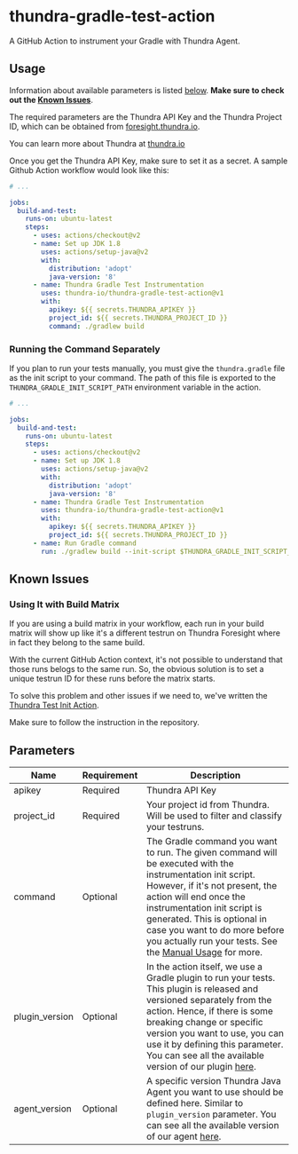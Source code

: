 # thundra-gradle-test-action

A GitHub Action to instrument your Gradle with Thundra Agent.

## Usage

Information about available parameters is listed [below](#parameters). **Make sure to check out the [Known Issues](#known-issues)**.

The required parameters are the Thundra API Key and the Thundra Project ID, which can be obtained from [foresight.thundra.io](https://foresight.thundra.io/).

You can learn more about Thundra at [thundra.io](https://thundra.io)

Once you get the Thundra API Key, make sure to set it as a secret. A sample Github Action workflow would look like this:

```yaml
# ...

jobs:
  build-and-test:
    runs-on: ubuntu-latest
    steps:
      - uses: actions/checkout@v2
      - name: Set up JDK 1.8
        uses: actions/setup-java@v2
        with:
          distribution: 'adopt'
          java-version: '8'
      - name: Thundra Gradle Test Instrumentation
        uses: thundra-io/thundra-gradle-test-action@v1
        with:
          apikey: ${{ secrets.THUNDRA_APIKEY }}
          project_id: ${{ secrets.THUNDRA_PROJECT_ID }}
          command: ./gradlew build
```

### Running the Command Separately

If you plan to run your tests manually, you must give the `thundra.gradle` file as the init script to your command. The path of this file is exported to the `THUNDRA_GRADLE_INIT_SCRIPT_PATH` environment variable in the action.

```yaml
# ...

jobs:
  build-and-test:
    runs-on: ubuntu-latest
    steps:
      - uses: actions/checkout@v2
      - name: Set up JDK 1.8
        uses: actions/setup-java@v2
        with:
          distribution: 'adopt'
          java-version: '8'
      - name: Thundra Gradle Test Instrumentation
        uses: thundra-io/thundra-gradle-test-action@v1
        with:
          apikey: ${{ secrets.THUNDRA_APIKEY }}
          project_id: ${{ secrets.THUNDRA_PROJECT_ID }}
      - name: Run Gradle command
        run: ./gradlew build --init-script $THUNDRA_GRADLE_INIT_SCRIPT_PATH
```

## Known Issues

### Using It with Build Matrix

If you are using a build matrix in your workflow, each run in your build matrix will show up like it's a different testrun on Thundra Foresight where in fact they belong to the same build.

With the current GitHub Action context, it's not possible to understand that those runs belogs to the same run. So, the obvious solution is to set a unique testrun ID for these runs before the matrix starts.

To solve this problem and other issues if we need to, we've written the [Thundra Test Init Action](https://github.com/thundra-io/thundra-test-init-action).

Make sure to follow the instruction in the repository.

## Parameters

| Name                  | Requirement       | Description
| ---                   | ---               | ---
| apikey                | Required          | Thundra API Key
| project_id            | Required          | Your project id from Thundra. Will be used to filter and classify your testruns.
| command               | Optional          | The Gradle command you want to run. The given command will be executed with the instrumentation init script. However, if it's not present, the action will end once the instrumentation init script is generated. This is optional in case you want to do more before you actually run your tests. See the [Manual Usage](#manual-usage) for more.
| plugin_version        | Optional          | In the action itself, we use a Gradle plugin to run your tests. This plugin is released and versioned separately from the action. Hence, if there is some breaking change or specific version you want to use, you can use it by defining this parameter. You can see all the available version of our plugin [here](https://search.maven.org/artifact/io.thundra.plugin/thundra-agent-gradle-test-instrumentation).
| agent_version         | Optional          | A specific version Thundra Java Agent you want to use should be defined here. Similar to `plugin_version` parameter. You can see all the available version of our agent [here](https://repo.thundra.io/service/local/repositories/thundra-releases/content/io/thundra/agent/thundra-agent-bootstrap/maven-metadata.xml).
